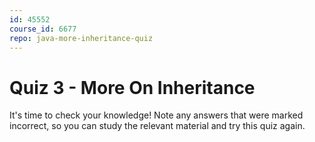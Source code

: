 ```yaml
---
id: 45552
course_id: 6677
repo: java-more-inheritance-quiz
---
```


# Quiz 3 - More On Inheritance

It's time to check your knowledge!
Note any answers that were marked incorrect, so you can study the relevant
material and try this quiz again.